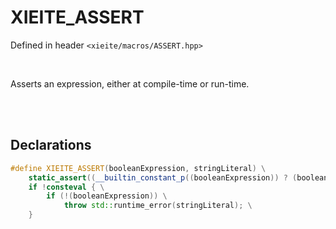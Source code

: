 # XIEITE_ASSERT
Defined in header `<xieite/macros/ASSERT.hpp>`

<br/>

Asserts an expression, either at compile-time or run-time.

<br/><br/>

## Declarations
```cpp
#define XIEITE_ASSERT(booleanExpression, stringLiteral) \
	static_assert((__builtin_constant_p((booleanExpression)) ? (booleanExpression) : true), stringLiteral); \
	if !consteval { \
		if (!(booleanExpression)) \
			throw std::runtime_error(stringLiteral); \
	}
```
